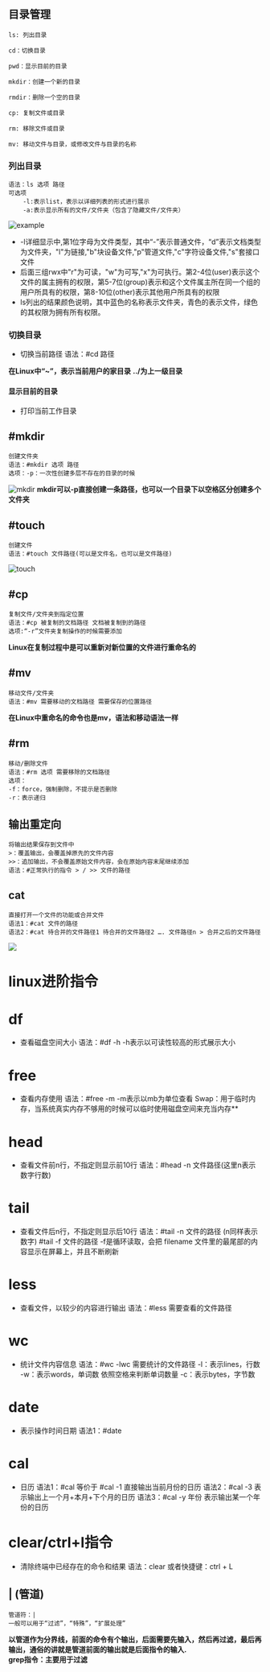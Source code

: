 ## 目录管理

    ls: 列出目录

    cd：切换目录

    pwd：显示目前的目录

    mkdir：创建一个新的目录

    rmdir：删除一个空的目录

    cp: 复制文件或目录

    rm: 移除文件或目录

    mv: 移动文件与目录，或修改文件与目录的名称



### 列出目录
    语法：ls 选项 路径
    可选项
        -l:表示list，表示以详细列表的形式进行展示
        -a:表示显示所有的文件/文件夹（包含了隐藏文件/文件夹）
![example](image/指令/ls&#32;-la.jpg)
* -l详细显示中,第1位字母为文件类型，其中“-”表示普通文件，“d”表示文档类型为文件夹，"l"为链接,"b"块设备文件,"p"管道文件,"c"字符设备文件,"s"套接口文件
* 后面三组rwx中"r"为可读，"w"为可写,"x"为可执行。第2-4位(user)表示这个文件的属主拥有的权限，第5-7位(group)表示和这个文件属主所在同一个组的用户所具有的权限，第8-10位(other)表示其他用户所具有的权限 
* ls列出的结果颜色说明，其中蓝色的名称表示文件夹，青色的表示文件，绿色的其权限为拥有所有权限。

### 切换目录	
-	
    切换当前路径
    语法：#cd 路径
    
**在Linux中“~”，表示当前用户的家目录**
**../为上一级目录**


#### 显示目前的目录 
- 
    打印当前工作目录
    

#mkdir
-
    创建文件夹
    语法：#mkdir 选项 路径
    选项：-p：一次性创建多层不存在的目录的时候
![mkdir](image/指令/mkdir.jpg)
**mkdir可以-p直接创建一条路径，也可以一个目录下以空格区分创建多个文件夹**

#touch
-
    创建文件
    语法：#touch 文件路径(可以是文件名，也可以是文件路径)

![touch](image/指令/touch.jpg)

#cp
-
    复制文件/文件夹到指定位置
    语法：#cp 被复制的文档路径 文档被复制到的路径
    选项:“-r”文件夹复制操作的时候需要添加
**Linux在复制过程中是可以重新对新位置的文件进行重命名的**

#mv
-
    移动文件/文件夹
    语法：#mv 需要移动的文档路径 需要保存的位置路径
**在Linux中重命名的命令也是mv，语法和移动语法一样**

#rm
-
    移动/删除文件
    语法：#rm 选项 需要移除的文档路径
    选项：
	-f：force，强制删除，不提示是否删除
	-r：表示递归

输出重定向
-
    将输出结果保存到文件中  
    >：覆盖输出，会覆盖掉原先的文件内容
    >>：追加输出，不会覆盖原始文件内容，会在原始内容末尾继续添加
    语法：#正常执行的指令 > / >> 文件的路径

cat 
-
    直接打开一个文件的功能或合并文件
    语法1：#cat 文件的路径
    语法2：#cat 待合并的文件路径1 待合并的文件路径2 …. 文件路径n > 合并之后的文件路径
![](image/指令/cat.jpg)

linux进阶指令
=
# df
-
    查看磁盘空间大小
    语法：#df -h		-h表示以可读性较高的形式展示大小

# free
-
    查看内存使用
    语法：#free -m   -m表示以mb为单位查看
Swap：用于临时内存，当系统真实内存不够用的时候可以临时使用磁盘空间来充当内存**

# head
-
    查看文件前n行，不指定则显示前10行
    语法：#head -n 文件路径(这里n表示数字行数)

# tail
-
    查看文件后n行，不指定则显示后10行
    语法：#tail -n 文件的路径  (n同样表示数字)
        #tail -f 文件的路径
        -f是循环读取，会把 filename 文件里的最尾部的内容显示在屏幕上，并且不断刷新

# less
-
    查看文件，以较少的内容进行输出
    语法：#less 需要查看的文件路径

# wc
-
    统计文件内容信息
    语法：#wc -lwc 需要统计的文件路径
    -l：表示lines，行数
	-w：表示words，单词数   依照空格来判断单词数量
	-c：表示bytes，字节数


# date
-
    表示操作时间日期
    语法1：#date

# cal
-
    日历
    语法1：#cal	  等价于 #cal  -1		直接输出当前月份的日历
    语法2：#cal  -3			表示输出上一个月+本月+下个月的日历
    语法3：#cal  -y 年份  		表示输出某一个年份的日历

# clear/ctrl+l指令
-
    清除终端中已经存在的命令和结果
    语法：clear 或者快捷键：ctrl + L

|   (管道)
-
    管道符：|
    一般可以用于“过滤”，“特殊”，“扩展处理”

**以管道作为分界线，前面的命令有个输出，后面需要先输入，然后再过滤，最后再输出，通俗的讲就是管道前面的输出就是后面指令的输入.  
grep指令：主要用于过滤**